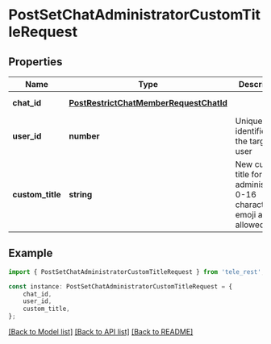 # PostSetChatAdministratorCustomTitleRequest


## Properties

Name | Type | Description | Notes
------------ | ------------- | ------------- | -------------
**chat_id** | [**PostRestrictChatMemberRequestChatId**](PostRestrictChatMemberRequestChatId.md) |  | [default to undefined]
**user_id** | **number** | Unique identifier of the target user | [default to undefined]
**custom_title** | **string** | New custom title for the administrator; 0-16 characters, emoji are not allowed | [default to undefined]

## Example

```typescript
import { PostSetChatAdministratorCustomTitleRequest } from 'tele_rest';

const instance: PostSetChatAdministratorCustomTitleRequest = {
    chat_id,
    user_id,
    custom_title,
};
```

[[Back to Model list]](../README.md#documentation-for-models) [[Back to API list]](../README.md#documentation-for-api-endpoints) [[Back to README]](../README.md)
